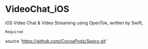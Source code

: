 # VideoChat_iOS
iOS Video Chat &amp; Video Streaming using OpenTok, written by Swift, 

` Required `

source 'https://github.com/CocoaPods/Specs.git'
